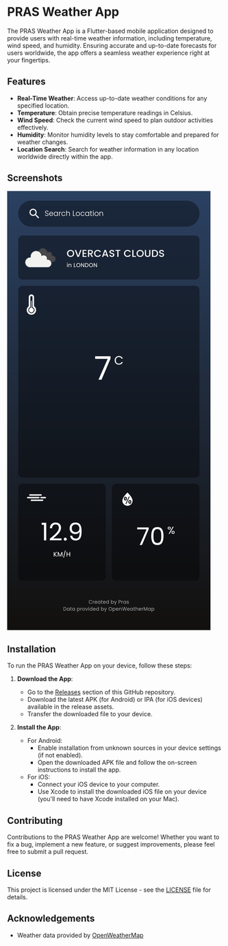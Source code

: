 # PRAS Weather App

The PRAS Weather App is a Flutter-based mobile application designed to provide users with real-time weather information, including temperature, wind speed, and humidity. Ensuring accurate and up-to-date forecasts for users worldwide, the app offers a seamless weather experience right at your fingertips.


## Features

- **Real-Time Weather**: Access up-to-date weather conditions for any specified location.
- **Temperature**: Obtain precise temperature readings in Celsius.
- **Wind Speed**: Check the current wind speed to plan outdoor activities effectively.
- **Humidity**: Monitor humidity levels to stay comfortable and prepared for weather changes.
- **Location Search**: Search for weather information in any location worldwide directly within the app.


## Screenshots

![Preview](https://github.com/PRASSamin/PRAS-Weather-App/blob/main/preview/pras-weather.jpg?raw=true)


## Installation

To run the PRAS Weather App on your device, follow these steps:

1. **Download the App**: 
   - Go to the [Releases](https://github.com/PRASSamin/PRAS-Weather/releases) section of this GitHub repository.
   - Download the latest APK (for Android) or IPA (for iOS devices) available in the release assets.
   - Transfer the downloaded file to your device.

2. **Install the App**: 
   - For Android: 
     - Enable installation from unknown sources in your device settings (if not enabled).
     - Open the downloaded APK file and follow the on-screen instructions to install the app.
   - For iOS: 
     - Connect your iOS device to your computer.
     - Use Xcode to install the downloaded iOS file on your device (you'll need to have Xcode installed on your Mac).


## Contributing

Contributions to the PRAS Weather App are welcome! Whether you want to fix a bug, implement a new feature, or suggest improvements, please feel free to submit a pull request.


## License

This project is licensed under the MIT License - see the [LICENSE](LICENSE) file for details.


## Acknowledgements

- Weather data provided by [OpenWeatherMap](https://openweathermap.org/)
